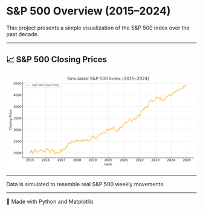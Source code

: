 # S&P 500 Overview (2015–2024)

This project presents a simple visualization of the S&P 500 index over the past decade.

---

## 📈 S&P 500 Closing Prices

![S&P 500 Plot](images/sp500_plot.png)

---

Data is simulated to resemble real S&P 500 weekly movements.

---

🔗 Made with Python and Matplotlib
